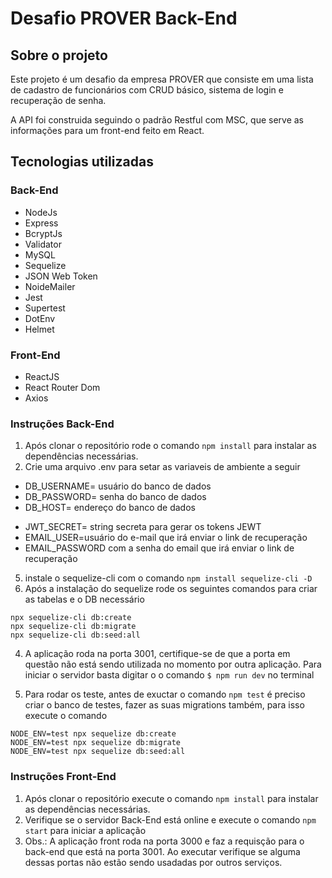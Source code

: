 # Desafio PROVER Back-End

## Sobre o projeto
Este projeto é um desafio da empresa PROVER que consiste em uma lista de cadastro de funcionários com CRUD básico, sistema de login e recuperação de senha.

A API foi construida seguindo o padrão Restful com MSC, que serve as informações para um front-end feito em React.

## Tecnologias utilizadas
### Back-End
- NodeJs
- Express
- BcryptJs
- Validator 
- MySQL
- Sequelize
- JSON Web Token
- NoideMailer
- Jest
- Supertest
- DotEnv
- Helmet

### Front-End
- ReactJS
- React Router Dom
- Axios


### Instruções Back-End
1. Após clonar o repositório rode o comando `npm install` para instalar as dependências necessárias.
2. Crie uma arquivo .env para setar as variaveis de ambiente a seguir
+ DB_USERNAME= usuário do banco de dados
+ DB_PASSWORD= senha do banco de dados
+ DB_HOST= endereço do banco de dados
* JWT_SECRET= string secreta para gerar os tokens JEWT
* EMAIL_USER=usuário do e-mail que irá enviar o link de recuperação
* EMAIL_PASSWORD com a senha do email que irá enviar o link de recuperação
5. instale o sequelize-cli com o comando `npm install sequelize-cli -D`
6. Após a instalação do sequelize rode os seguintes comandos para criar as tabelas e o DB necessário 
```
npx sequelize-cli db:create
npx sequelize-cli db:migrate
npx sequelize-cli db:seed:all
```

4. A aplicação roda na porta 3001, certifique-se de que a porta em questão não está sendo utilizada no momento por outra aplicação. Para iniciar o servidor basta digitar o o comando `$ npm run dev` no terminal

5. Para rodar os teste, antes de exuctar o comando `npm test` é preciso criar o banco de testes, fazer as suas migrations também, para isso execute o comando 
```
NODE_ENV=test npx sequelize db:create
NODE_ENV=test npx sequelize db:migrate
NODE_ENV=test npx sequelize db:seed:all
```

### Instruções Front-End
1. Após clonar o repositório execute o comando `npm install` para instalar as dependências necessárias.
2. Verifique se o servidor Back-End está online e execute o comando `npm start` para iniciar a aplicação
3. Obs.: A aplicação front roda na porta 3000 e faz a requisção para o back-end que está na porta 3001. Ao executar verifique se alguma dessas portas não estão sendo usadadas por outros serviços.
